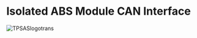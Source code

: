 # Isolated ABS Module CAN Interface
![TPSASlogotrans](https://github.com/user-attachments/assets/05cb5cdc-1c9e-474e-89eb-074462c9b788)

